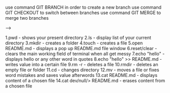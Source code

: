 use command GIT BRANCH in order to create a new branch
use command GIT CHECKOUT to switch between branches
use command GIT MERGE to merge two branches

<!--SOME TERMINAL COMMANDS TO REMEMBER SO FAR-->-->

1.pwd - shows your present directory
2.ls - display list of your current directory
3.mkdir - creates a folder
4.touch - creates a file
5.open README.md - displays a pop up README.md file window
6.reset/clear - clears the main working field of terminal when all get messy
7.echo "hello" - displays hello or any other word in quotes
8.echo "hello" >> README.md - writes value into a certain file
9.rm -r - deletes a file
10.rmdir - deletes an empty file or folder
11.cd - changes directory
12.mv - moves a file or fixes word mistakes and saves value afterwords
13.cat README.md - displays content of a chosen file
14.cat dev/null/> README.md - erases content from a chosen file

<!--P.S - I´ve already learned plenty, I hope you will start your path with this info above and then continue doing stuff yourself. Googling is a good way to find out something new and of course valuable to move smoothly in Terminal. Keep in mind, that GIT has a huge quantity of different commands to be used in Terminal in order to connect to GITHUB and then operate. So, goodluck my unknown and never met friend/enemy. Thanks for your attention mate-->
